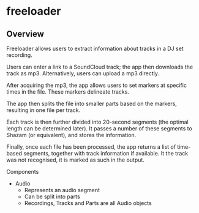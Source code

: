 # freeloader

## Overview
Freeloader allows users to extract information about tracks in a DJ set recording.

Users can enter a link to a SoundCloud track; the app then downloads the track as mp3.
Alternatively, users can upload a mp3 directly.

After acquiring the mp3, the app allows users to set markers at specific times in the file.
These markers delineate tracks.

The app then splits the file into smaller parts based on the markers,
resulting in one file per track.

Each track is then further divided into 20-second segments (the optimal length can be determined later).
It passes a number of these segments to Shazam (or equivalent), and stores the information.

Finally, once each file has been processed, the app returns a list of time-based segments, together with
track information if available. It the track was not recognised, it is marked as such in the output.


Components
* Audio
  * Represents an audio segment
  * Can be split into parts
  * Recordings, Tracks and Parts are all Audio objects
